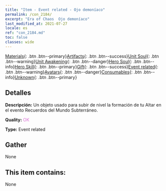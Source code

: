 ```yaml
---
title: "Item - Event related - Ojo demoníaco"
permalink: /con_2184/
excerpt: "Era of Chaos  Ojo demoníaco"
last_modified_at: 2021-07-27
locale: es
ref: "con_2184.md"
toc: false
classes: wide
---
```

 [Materials](/ItemsES/){: .btn .btn--primary}[Artifacts](/ItemsES/Artifacts/){: .btn .btn--success}[Unit Soul](/ItemsES/UnitSoul/){: .btn .btn--warning}[Unit Awakening](/ItemsES/UnitAwakening/){: .btn .btn--danger}[Hero Soul](/ItemsES/HeroSoul/){: .btn .btn--info}[Hero Skill](/ItemsES/HeroSkill/){: .btn .btn--primary}[Gift](/ItemsES/Gift/){: .btn .btn--success}[Event related](/ItemsES/Events/){: .btn .btn--warning}[Avatars](/ItemsES/Avatars/){: .btn .btn--danger}[Consumables](/ItemsES/Consumables/){: .btn .btn--info}[Unknown](/ItemsES/Unknown/){: .btn .btn--primary}

## Detalles
 **Descripción:** Un objeto usado para subir de nivel la formación de tu Altar en el evento Recuerdos del Mundo Subterráneo.

 **Quality:** <span style="color: #DA70D6">OK</span>

 **Type:** Event related

## Gather

  None

## This item contains:

  None

